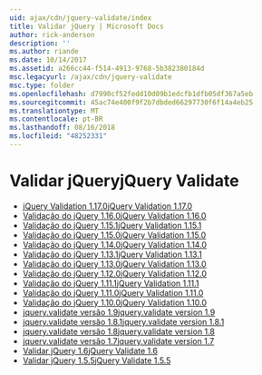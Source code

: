 ```yaml
---
uid: ajax/cdn/jquery-validate/index
title: Validar jQuery | Microsoft Docs
author: rick-anderson
description: ''
ms.author: riande
ms.date: 10/14/2017
ms.assetid: a266cc44-f514-4913-9768-5b382380184d
msc.legacyurl: /ajax/cdn/jquery-validate
msc.type: folder
ms.openlocfilehash: d7990cf52fedd10d09b1edcfb1dfb05df367a5eb
ms.sourcegitcommit: 45ac74e400f9f2b7dbded66297730f6f14a4eb25
ms.translationtype: MT
ms.contentlocale: pt-BR
ms.lasthandoff: 08/16/2018
ms.locfileid: "48252331"
---
```

<a name="jquery-validate"></a><span data-ttu-id="71556-102">Validar jQuery</span><span class="sxs-lookup"><span data-stu-id="71556-102">jQuery Validate</span></span>
====================
- [<span data-ttu-id="71556-103">jQuery Validation 1.17.0</span><span class="sxs-lookup"><span data-stu-id="71556-103">jQuery Validation 1.17.0</span></span>](cdnjqueryvalidate1170.md)
- [<span data-ttu-id="71556-104">Validação do jQuery 1.16.0</span><span class="sxs-lookup"><span data-stu-id="71556-104">jQuery Validation 1.16.0</span></span>](cdnjqueryvalidate1160.md)
- [<span data-ttu-id="71556-105">Validação do jQuery 1.15.1</span><span class="sxs-lookup"><span data-stu-id="71556-105">jQuery Validation 1.15.1</span></span>](cdnjqueryvalidate1151.md)
- [<span data-ttu-id="71556-106">Validação do jQuery 1.15.0</span><span class="sxs-lookup"><span data-stu-id="71556-106">jQuery Validation 1.15.0</span></span>](cdnjqueryvalidate1150.md)
- [<span data-ttu-id="71556-107">Validação do jQuery 1.14.0</span><span class="sxs-lookup"><span data-stu-id="71556-107">jQuery Validation 1.14.0</span></span>](cdnjqueryvalidate1140.md)
- [<span data-ttu-id="71556-108">Validação do jQuery 1.13.1</span><span class="sxs-lookup"><span data-stu-id="71556-108">jQuery Validation 1.13.1</span></span>](cdnjqueryvalidate1131.md)
- [<span data-ttu-id="71556-109">Validação do jQuery 1.13.0</span><span class="sxs-lookup"><span data-stu-id="71556-109">jQuery Validation 1.13.0</span></span>](cdnjqueryvalidate1130.md)
- [<span data-ttu-id="71556-110">Validação do jQuery 1.12.0</span><span class="sxs-lookup"><span data-stu-id="71556-110">jQuery Validation 1.12.0</span></span>](cdnjqueryvalidate1120.md)
- [<span data-ttu-id="71556-111">Validação do jQuery 1.11.1</span><span class="sxs-lookup"><span data-stu-id="71556-111">jQuery Validation 1.11.1</span></span>](cdnjqueryvalidate1111.md)
- [<span data-ttu-id="71556-112">Validação do jQuery 1.11.0</span><span class="sxs-lookup"><span data-stu-id="71556-112">jQuery Validation 1.11.0</span></span>](cdnjqueryvalidate111.md)
- [<span data-ttu-id="71556-113">Validação do jQuery 1.10.0</span><span class="sxs-lookup"><span data-stu-id="71556-113">jQuery Validation 1.10.0</span></span>](cdnjqueryvalidate110.md)
- [<span data-ttu-id="71556-114">jquery.validate versão 1.9</span><span class="sxs-lookup"><span data-stu-id="71556-114">jquery.validate version 1.9</span></span>](cdnjqueryvalidate19.md)
- [<span data-ttu-id="71556-115">jquery.validate versão 1.8.1</span><span class="sxs-lookup"><span data-stu-id="71556-115">jquery.validate version 1.8.1</span></span>](cdnjqueryvalidate181.md)
- [<span data-ttu-id="71556-116">jquery.validate versão 1.8</span><span class="sxs-lookup"><span data-stu-id="71556-116">jquery.validate version 1.8</span></span>](cdnjqueryvalidate18.md)
- [<span data-ttu-id="71556-117">jquery.validate versão 1.7</span><span class="sxs-lookup"><span data-stu-id="71556-117">jquery.validate version 1.7</span></span>](cdnjqueryvalidate17.md)
- [<span data-ttu-id="71556-118">Validar jQuery 1.6</span><span class="sxs-lookup"><span data-stu-id="71556-118">jQuery Validate 1.6</span></span>](cdnjqueryvalidate16.md)
- [<span data-ttu-id="71556-119">Validar jQuery 1.5.5</span><span class="sxs-lookup"><span data-stu-id="71556-119">jQuery Validate 1.5.5</span></span>](cdnjqueryvalidate155.md)
